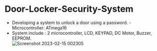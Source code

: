 # Door-Locker-Security-System
- Developing a system to unlock a door using a password. - Microcontroller: ATmega16
- System include : 2 microcontroller, LCD, KEYPAD, DC Motor, Buzzer, EEPROM.   
![Screenshot 2023-02-15 002305](https://user-images.githubusercontent.com/81518078/219408023-5b186780-46c7-4765-8877-83ada35469f4.png)


